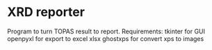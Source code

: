 # XRD reporter
Program to turn TOPAS result to report.
Requirements:
tkinter for GUI
openpyxl for export to excel xlsx
ghostxps for convert xps to images
